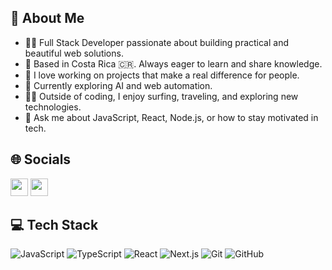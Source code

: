 ## 🦉 About Me

- 👨‍💻 Full Stack Developer passionate about building practical and beautiful web solutions.
- 📍 Based in Costa Rica 🇨🇷. Always eager to learn and share knowledge.
- 🚀 I love working on projects that make a real difference for people.
- 🌱 Currently exploring AI and web automation.
- 🏄‍♂️ Outside of coding, I enjoy surfing, traveling, and exploring new technologies.
- 💬 Ask me about JavaScript, React, Node.js, or how to stay motivated in tech.

## 🌐 Socials

[<img src="https://img.shields.io/badge/Instagram-E4405F?style=for-the-badge&logo=instagram&logoColor=white" height="28"/>](https://instagram.com/ferrl42)
[<img src="https://img.shields.io/badge/LinkedIn-0077B5?style=for-the-badge&logo=linkedin&logoColor=white" height="28"/>](https://linkedin.com/in/fernando-rodriguez-2ab311238/)


## 💻 Tech Stack

![JavaScript](https://img.shields.io/badge/javascript-%23323330.svg?style=for-the-badge&logo=javascript&logoColor=%23F7DF1E)
![TypeScript](https://img.shields.io/badge/typescript-%23007ACC.svg?style=for-the-badge&logo=typescript&logoColor=white)
![React](https://img.shields.io/badge/react-%2320232a.svg?style=for-the-badge&logo=react&logoColor=%2361DAFB)
![Next.js](https://img.shields.io/badge/next.js-000000?style=for-the-badge&logo=nextdotjs&logoColor=white)
![Git](https://img.shields.io/badge/git-%23F05033.svg?style=for-the-badge&logo=git&logoColor=white)
![GitHub](https://img.shields.io/badge/github-%23121011.svg?style=for-the-badge&logo=github&logoColor=white)
